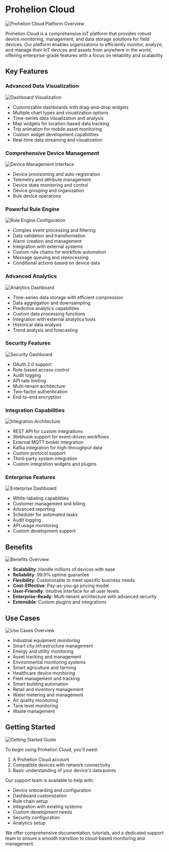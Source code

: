 # Prohelion Cloud

![Prohelion Cloud Platform Overview](https://via.placeholder.com/800x400?text=Prohelion+Cloud+Platform+Overview)

Prohelion Cloud is a comprehensive IoT platform that provides robust device monitoring, management, and data storage solutions for field devices. Our platform enables organizations to efficiently monitor, analyze, and manage their IoT devices and assets from anywhere in the world, offering enterprise-grade features with a focus on reliability and scalability.

## Key Features

### Advanced Data Visualization
![Dashboard Visualization](https://via.placeholder.com/600x300?text=Interactive+Dashboard)

- Customizable dashboards with drag-and-drop widgets
- Multiple chart types and visualization options
- Time-series data visualization and analysis
- Map widgets for location-based data tracking
- Trip animation for mobile asset monitoring
- Custom widget development capabilities
- Real-time data streaming and visualization

### Comprehensive Device Management
![Device Management Interface](https://via.placeholder.com/600x300?text=Device+Management)

- Device provisioning and auto-registration
- Telemetry and attribute management
- Device state monitoring and control
- Device grouping and organization
- Bulk device operations

### Powerful Rule Engine
![Rule Engine Configuration](https://via.placeholder.com/600x300?text=Rule+Engine+Configuration)

- Complex event processing and filtering
- Data validation and transformation
- Alarm creation and management
- Integration with external systems
- Custom rule chains for workflow automation
- Message queuing and reprocessing
- Conditional actions based on device data

### Advanced Analytics
![Analytics Dashboard](https://via.placeholder.com/600x300?text=Analytics+Dashboard)

- Time-series data storage with efficient compression
- Data aggregation and downsampling
- Predictive analytics capabilities
- Custom data processing functions
- Integration with external analytics tools
- Historical data analysis
- Trend analysis and forecasting

### Security Features
![Security Dashboard](https://via.placeholder.com/600x300?text=Security+Features)

- OAuth 2.0 support
- Role-based access control
- Audit logging
- API rate limiting
- Multi-tenant architecture
- Two-factor authentication
- End-to-end encryption

### Integration Capabilities
![Integration Architecture](https://via.placeholder.com/600x300?text=Integration+Architecture)

- REST API for custom integrations
- Webhook support for event-driven workflows
- External MQTT broker integration
- Kafka integration for high-throughput data
- Custom protocol support
- Third-party system integration
- Custom integration widgets and plugins

### Enterprise Features
![Enterprise Dashboard](https://via.placeholder.com/600x300?text=Enterprise+Features)

- White-labeling capabilities
- Customer management and billing
- Advanced reporting
- Scheduler for automated tasks
- Audit logging
- API usage monitoring
- Custom development support

## Benefits

![Benefits Overview](https://via.placeholder.com/800x200?text=Key+Benefits)

- **Scalability**: Handle millions of devices with ease
- **Reliability**: 99.9% uptime guarantee
- **Flexibility**: Customizable to meet specific business needs
- **Cost-Effective**: Pay-as-you-go pricing model
- **User-Friendly**: Intuitive interface for all user levels
- **Enterprise-Ready**: Multi-tenant architecture with advanced security
- **Extensible**: Custom plugins and integrations

## Use Cases

![Use Cases Overview](https://via.placeholder.com/800x200?text=Industry+Use+Cases)

- Industrial equipment monitoring
- Smart city infrastructure management
- Energy and utility monitoring
- Asset tracking and management
- Environmental monitoring systems
- Smart agriculture and farming
- Healthcare device monitoring
- Fleet management and tracking
- Smart building automation
- Retail and inventory management
- Water metering and management
- Air quality monitoring
- Tank level monitoring
- Waste management

## Getting Started

![Getting Started Guide](https://via.placeholder.com/800x200?text=Getting+Started)

To begin using Prohelion Cloud, you'll need:
1. A Prohelion Cloud account
2. Compatible devices with network connectivity
3. Basic understanding of your device's data points

Our support team is available to help with:
- Device onboarding and configuration
- Dashboard customization
- Rule chain setup
- Integration with existing systems
- Custom development needs
- Security configuration
- Analytics setup

We offer comprehensive documentation, tutorials, and a dedicated support team to ensure a smooth transition to cloud-based monitoring and management. 